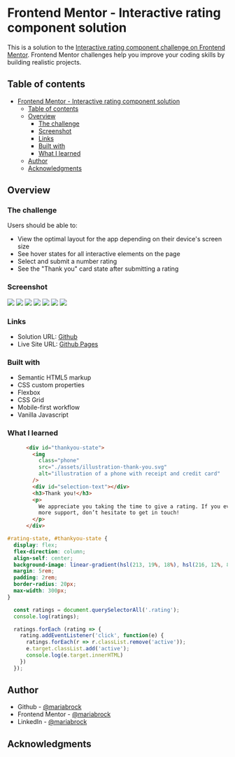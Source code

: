 # Frontend Mentor - Interactive rating component solution

This is a solution to the [Interactive rating component challenge on Frontend Mentor](https://www.frontendmentor.io/challenges/interactive-rating-component-koxpeBUmI). Frontend Mentor challenges help you improve your coding skills by building realistic projects. 

## Table of contents

- [Frontend Mentor - Interactive rating component solution](#frontend-mentor---interactive-rating-component-solution)
  - [Table of contents](#table-of-contents)
  - [Overview](#overview)
    - [The challenge](#the-challenge)
    - [Screenshot](#screenshot)
    - [Links](#links)
    - [Built with](#built-with)
    - [What I learned](#what-i-learned)
  - [Author](#author)
  - [Acknowledgments](#acknowledgments)

## Overview

### The challenge

Users should be able to:

- View the optimal layout for the app depending on their device's screen size
- See hover states for all interactive elements on the page
- Select and submit a number rating
- See the "Thank you" card state after submitting a rating

### Screenshot

![](./assets/desktop-rating.png)
![](./assets/desktop-thankyou.png)
![](./assets/mobile-rating.png)
![](./assets/mobile-thankyou.png)
![](./assets/hoverstate-num.png)
![](./assets/hoverstate-button.png)
![](./assets/num-select-btn-hoverstate.png)

### Links

- Solution URL: [Github](https://github.com/mariabrock/interactive-rating-component)
- Live Site URL: [Github Pages](https://mariabrock.github.io/interactive-rating-component/)

### Built with

- Semantic HTML5 markup
- CSS custom properties
- Flexbox
- CSS Grid
- Mobile-first workflow
- Vanilla Javascript


### What I learned

```html
      <div id="thankyou-state">
        <img
          class="phone"
          src="./assets/illustration-thank-you.svg"
          alt="illustration of a phone with receipt and credit card"
        />
        <div id="selection-text"></div>
        <h3>Thank you!</h3>
        <p>
          We appreciate you taking the time to give a rating. If you ever need
          more support, don’t hesitate to get in touch!
        </p>
      </div>
```
```css
#rating-state, #thankyou-state {
  display: flex;
  flex-direction: column;
  align-self: center;
  background-image: linear-gradient(hsl(213, 19%, 18%), hsl(216, 12%, 8%));
  margin: 5rem;
  padding: 2rem;
  border-radius: 20px;
  max-width: 300px;
}
```
```js
  const ratings = document.querySelectorAll('.rating');
  console.log(ratings);

  ratings.forEach (rating => {
    rating.addEventListener('click', function(e) {
      ratings.forEach(r => r.classList.remove('active'));
      e.target.classList.add('active');
      console.log(e.target.innerHTML)
    })
  });
```
## Author

- Github - [@mariabrock](https://github.com/mariabrock)
- Frontend Mentor - [@mariabrock](https://www.frontendmentor.io/profile/mariabrock)
- LinkedIn - [@mariabrock](https://www.linkedin.com/in/maria-brock/)

## Acknowledgments
